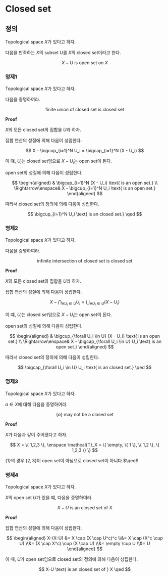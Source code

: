 # Closed set
## 정의
Topological space $X$가 있다고 하자.

다음을 만족하는 $X$의 subset $U$를 $X$의 closed set이라고 한다.

$$ X-U \text{ is open set on } X $$

### 명제1
Topological space $X$가 있다고 하자.

다음을 증명하여라.

$$ \text{finite union of closed set is closed set} $$

**Proof**

$X$의 모든 closed set의 집합을 $U$라 하자.

집합 연산의 성질에 의해 다음이 성립한다.

$$ X - \bigcup_{i=1}^N U_i = \bigcap_{i=1}^N (X - U_i) $$

이 떄, $U_i$는 closed set임으로 $X - U_i$는 open set이 된다.

open set의 성질에 의해 다음이 성립한다.

$$ \begin{aligned} & \bigcap_{i=1}^N (X - U_i) \text{ is an open set.} \\ \Rightarrow\enspace& X - \bigcup_{i=1}^N U_i \text{ is an open set.} \end{aligned}  $$

따라서 closed set의 정의에 의해 다음이 성립한다.

$$ \bigcup_{i=1}^N U_i \text{ is an closed set.} \qed $$

### 명제2
Topological space $X$가 있다고 하자.

다음을 증명하여라.

$$ \text{infinite intersection of closed set is closed set} $$

**Proof**

$X$의 모든 closed set의 집합을 $U$라 하자.

집합 연산의 성질에 의해 다음이 성립한다.

$$ X - \bigcap_{\forall U_i \in U} U_i = \bigcup_{\forall U_i \in U} (X - U_i) $$

이 떄, $U_i$는 closed set임으로 $X - U_i$는 open set이 된다.

open set의 성질에 의해 다음이 성립한다.

$$ \begin{aligned} & \bigcup_{\forall U_i \in U} (X - U_i) \text{ is an open set.} \\ \Rightarrow\enspace& X - \bigcap_{\forall U_i \in U} U_i \text{ is an open set.} \end{aligned}  $$

따라서 closed set의 정의에 의해 다음이 성립한다.

$$ \bigcap_{\forall U_i \in U} U_i \text{ is an closed set.} \qed $$

### 명제3
Topological space $X$가 있다고 하자.

$a \in X$에 대해 다음을 증명하여라.

$$ \{a\} \text{ may not be a closed set} $$

**Proof**

$X$가 다음과 같이 주어졌다고 하자.

$$ X = \{ 1,2,3 \}, \enspace \mathcal{T}_X = \{ \empty, \{ 1 \}, \{ 1,2 \}, \{ 1,2,3 \} \} $$

$\{1\}$의 경우 $\{2,3\}$이 open set이 아님으로 closed set이 아니다.$\qed$

### 명제4
Topological space $X$가 있다고 하자.

$X$의 open set $U$가 있을 떄, 다음을 증명하여라.

$$ X-U \text{ is an closed set of } X $$

**Proof**

집합 연산의 성질에 의해 다음이 성립한다.

$$ \begin{aligned} X-(X-U) &= X \cap (X \cap U^c)^c \\&= X \cap (X^c \cup U) \\&= (X \cap X^c) \cup (X \cap U) \\&= \empty \cup U \\&= U \end{aligned} $$

이 때, $U$가 open set임으로 closed set의 정의에 의해 다음이 성립한다.

$$ X-U \text{ is an closed set of } X \qed $$
